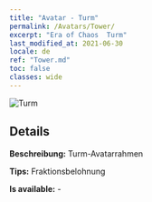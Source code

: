 ```yaml
---
title: "Avatar - Turm"
permalink: /Avatars/Tower/
excerpt: "Era of Chaos  Turm"
last_modified_at: 2021-06-30
locale: de
ref: "Tower.md"
toc: false
classes: wide
---
```

 ![Turm](/images/a/avatarFrame_5.png)

## Details

 **Beschreibung:** Turm-Avatarrahmen 

 **Tips:** Fraktionsbelohnung 

 **Is available:**  - 

